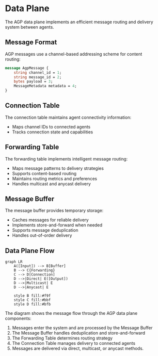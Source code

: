 # Data Plane

The AGP data plane implements an efficient message routing and delivery system between agents.

## Message Format

AGP messages use a channel-based addressing scheme for content routing:

```protobuf
message AgpMessage {
    string channel_id = 1;
    string message_id = 2;
    bytes payload = 3;
    MessageMetadata metadata = 4;
}
```

## Connection Table

The connection table maintains agent connectivity information:

- Maps channel IDs to connected agents
- Tracks connection state and capabilities

## Forwarding Table

The forwarding table implements intelligent message routing:

- Maps message patterns to delivery strategies
- Supports content-based routing
- Maintains routing metrics and preferences
- Handles multicast and anycast delivery

## Message Buffer

The message buffer provides temporary storage:

- Caches messages for reliable delivery
- Implements store-and-forward when needed
- Supports message deduplication
- Handles out-of-order delivery

## Data Plane Flow

```mermaid
graph LR
    A([Input]) --> B[Buffer]
    B --> C{Forwarding}
    C --> D[Connection]
    D -->|Direct| E([Output])
    D -->|Multicast| E
    D -->|Anycast| E

    style B fill:#f9f
    style C fill:#bbf
    style D fill:#bfb
```

The diagram shows the message flow through the AGP data plane components:

1. Messages enter the system and are processed by the Message Buffer
2. The Message Buffer handles deduplication and store-and-forward
3. The Forwarding Table determines routing strategy
4. The Connection Table manages delivery to connected agents
5. Messages are delivered via direct, multicast, or anycast methods.
